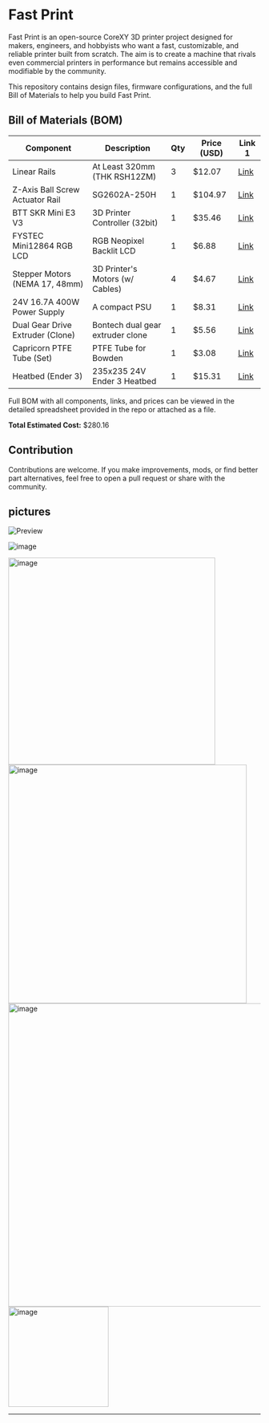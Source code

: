 # Fast Print

Fast Print is an open-source CoreXY 3D printer project designed for makers, engineers, and hobbyists who want a fast, customizable, and reliable printer built from scratch. The aim is to create a machine that rivals even commercial printers in performance but remains accessible and modifiable by the community.

This repository contains design files, firmware configurations, and the full Bill of Materials to help you build Fast Print.

## Bill of Materials (BOM)

| Component                      | Description                                    | Qty  | Price (USD) | Link 1                                                                                                          |
| ------------------------------ | ---------------------------------------------- | ---- | ----------- | ------------------------------------------------------------------------------------------------------------- |
| Linear Rails                   | At Least 320mm (THK RSH12ZM)                   | 3    | $12.07      | [Link](https://www.e-gizmo.net/)                                                                             |
| Z-Axis Ball Screw Actuator Rail| SG2602A-250H                                   | 1    | $104.97     | [Link](https://www.e-gizmo.net/)                                                                             |
| BTT SKR Mini E3 V3             | 3D Printer Controller (32bit)                 | 1    | $35.46      | [Link](https://shopee.ph/BIGTREETECH-BTT-SKR-MINI-E3-V3.0-32-Bit-Motherboard-Onboard-TMC2209-UART-3D-Printer-Parts-for-Ender3-Ender5-CR10-3D-Printer-i.367074809.20953634076?sp_atk=b843de66-41ec-4e11-b437-2467fdaa2756&xptdk=b843de66-41ec-4e11-b437-2467fdaa2756) |
| FYSTEC Mini12864 RGB LCD       | RGB Neopixel Backlit LCD                      | 1    | $6.88       | [Link](https://shopee.ph/S-Mini12864-V3.0-12864-GLCD-Liquid-Crystal-Screen-Mini-Lcd12864-Display-Controller-3D-Printer-LCD-M-i.1144147547.25758436024?sp_atk=9e9710f7-e0b5-44e1-adc4-5b9646b427dd&xptdk=9e9710f7-e0b5-44e1-adc4-5b9646b427dd) |
| Stepper Motors (NEMA 17, 48mm) | 3D Printer's Motors (w/ Cables)               | 4    | $4.67       | [Link](https://shopee.ph/Stepper-Nema-17-Bipolar-42mm-Motor-i.20469516.827036167)                             |
| 24V 16.7A 400W Power Supply    | A compact PSU                                 | 1    | $8.31       | [Link](https://shopee.ph/AC190V-240V-Ultrathin-LED-Power-Supply-DC12V-24V-Mute-Lighting-Transformers-60W-100W-150W-200W-300W-400W-LED-Driver-Power-Adapter-i.333243364.18449933263) |
| Dual Gear Drive Extruder (Clone)| Bontech dual gear extruder clone              | 1    | $5.56       | [Link](https://shopee.ph/R*-Upgraded-Replacement-Aluminum-MK8-Extruder-Feeder-Drive-1.75mm-for-CR-10-CR-10S-Ender-3-Ender-3-PRO-(Red-Dual-Gear)-i.240553168.21435569927?sp_atk=0aacf913-c659-4e8f-9d20-5c048133bb98&xptdk=0aacf913-c659-4e8f-9d20-5c048133bb98) |
| Capricorn PTFE Tube (Set)      | PTFE Tube for Bowden                         | 1    | $3.08       | [Link](https://shopee.ph/3D-Printer-Kit-with-for-Capricorn-Premium-XS-Bowden-Tubing-1M-PTFE-Tube-for-Ender-3-3-Pro-5-CR-10-Series-10S-20-20-Pro-i.367074809.23510218950) |
| Heatbed (Ender 3)              | 235x235 24V Ender 3 Heatbed                  | 1    | $15.31      | [Link](https://shopee.ph/MK3-Heatbed-More-220x220-300x200-310x310mm-12V-24V-Upgraded-Aluminum-Heated-Bed-Hotbed-for-3D-Printer-Parts-Impressora-i.727477289.22914290536) |

Full BOM with all components, links, and prices can be viewed in the detailed spreadsheet provided in the repo or attached as a file.

**Total Estimated Cost:** $280.16

## Contribution

Contributions are welcome. If you make improvements, mods, or find better part alternatives, feel free to open a pull request or share with the community.

## pictures
![Preview](https://github.com/user-attachments/assets/9d63e3a6-c7e3-4abc-8770-bebf6e3e99fd)

![image](https://github.com/user-attachments/assets/b5624ccd-a8ec-4b94-9d61-292daa66b3b8)

<img width="413" alt="image" src="https://github.com/user-attachments/assets/08424a2a-3433-4030-a00a-43a682c71bd3" />
<img width="476" alt="image" src="https://github.com/user-attachments/assets/a7e1282d-3fe2-46d4-8882-0d119f0dd7ea" />
<img width="605" alt="image" src="https://github.com/user-attachments/assets/c988029a-e079-4dfb-a224-90c137a01038" />
<img width="200" alt="image" src="https://github.com/user-attachments/assets/ca3f46cd-de55-4942-9a45-45610993e1cb" />




---
